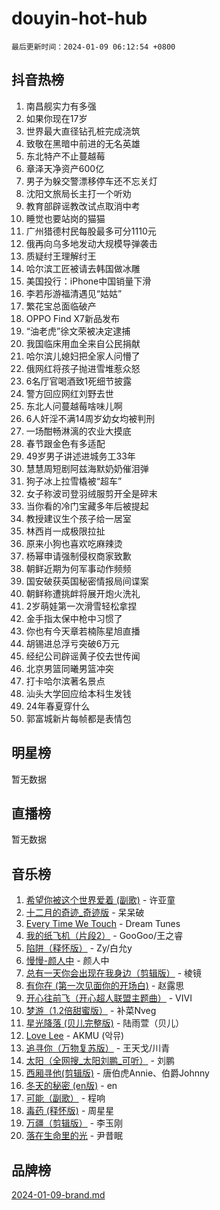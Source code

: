 # douyin-hot-hub

`最后更新时间：2024-01-09 06:12:54 +0800`

## 抖音热榜

1. 南昌舰实力有多强
1. 如果你现在17岁
1. 世界最大直径钻孔桩完成浇筑
1. 致敬在黑暗中前进的无名英雄
1. 东北特产不止蔓越莓
1. 章泽天净资产600亿
1. 男子为躲交警漂移停车还不忘关灯
1. 沈阳文旅局长主打一个听劝
1. 教育部辟谣教改试点取消中考
1. 睡觉也要站岗的猫猫
1. 广州猎德村民每股最多可分1110元
1. 俄再向乌多地发动大规模导弹袭击
1. 质疑纣王理解纣王
1. 哈尔滨工匠被请去韩国做冰雕
1. 美国投行：iPhone中国销量下滑
1. 李若彤游福清遇见“姑姑”
1. 繁花宝总面临破产
1. OPPO Find X7新品发布
1. “油老虎”徐文荣被决定逮捕
1. 我国临床用血全来自公民捐献
1. 哈尔滨儿媳妇把全家人问懵了
1. 俄网红将孩子抛进雪堆惹众怒
1. 6名厅官喝酒致1死细节披露
1. 警方回应网红刘野去世
1. 东北人问蔓越莓啥味儿啊
1. 6人奸淫不满14周岁幼女均被判刑
1. 一场酣畅淋漓的农业大摸底
1. 春节跟金色有多适配
1. 49岁男子讲述进城务工33年
1. 慧慧周短剧阿兹海默奶奶催泪弹
1. 狗子冰上拉雪橇被“超车”
1. 女子称波司登羽绒服剪开全是碎末
1. 当你看的冷门宝藏多年后被提起
1. 教授建议生个孩子给一居室
1. 林西肖一成极限拉扯
1. 原来小狗也喜欢吃麻辣烫
1. 杨幂申请强制侵权商家致歉
1. 朝鲜近期为何军事动作频频
1. 国安破获英国秘密情报局间谍案
1. 朝鲜称遭挑衅将展开炮火洗礼
1. 2岁萌娃第一次滑雪轻松拿捏
1. 金手指太保中枪中习惯了
1. 你也有今天章若楠陈星旭直播
1. 胡锡进总浮亏突破6万元
1. 经纪公司辟谣黄子佼去世传闻
1. 北京男篮同曦男篮冲突
1. 打卡哈尔滨著名景点
1. 汕头大学回应给本科生发钱
1. 24年春夏穿什么
1. 郭富城新片每帧都是表情包

## 明星榜

暂无数据

## 直播榜

暂无数据

## 音乐榜

1. [希望你被这个世界爱着 (副歌)](https://sf3-cdn-tos.douyinstatic.com/obj/tos-cn-ve-2774/oUHCmWQfZlE3QQBKBeD8rCFLpJzPgCpImhsxMt) - 许亚童
1. [十二月的奇迹_奇迹版](https://sf86-cdn-tos.douyinstatic.com/obj/tos-cn-ve-2774/oMslvA9FBzGMGHnyUuoiiUjtIAXfMz6tzwByW8) - 呆呆破
1. [Every Time We Touch](https://sf86-cdn-tos.douyinstatic.com/obj/tos-cn-ve-2774/ogN6lUKQeBBfEVhIOMikG1CcJjugxk1tztZyhP) - Dream Tunes
1. [我的纸飞机（片段2）](https://sf3-cdn-tos.douyinstatic.com/obj/tos-cn-ve-2774/oM2ZrKcg2CD5AeRB2gkeXOFB1IxAGJdZPazYHf) - GooGoo/王之睿
1. [陷阱（释怀版）](https://sf86-cdn-tos.douyinstatic.com/obj/tos-cn-ve-2774/oE8C21LeZrzKLDFfQYgMzx4GAIHageG5IzayY7) - Zy/白允y
1. [慢慢-颜人中](https://sf86-cdn-tos.douyinstatic.com/obj/tos-cn-ve-2774/ocjHNfBXdBxQNC8ZGAeoLMFTUgtBg8bkExunDC) - 颜人中
1. [总有一天你会出现在我身边（剪辑版）](https://sf86-cdn-tos.douyinstatic.com/obj/tos-cn-ve-2774/oMLsHwhWW7CYoAhoWB9EXUQIzNBsfAJxpAoxCU) - 棱镜
1. [有你在 (第一次见面你的开场白)](https://sf86-cdn-tos.douyinstatic.com/obj/tos-cn-ve-2774/oAthrQ3ClJBfI57uBoFEgNDYtNCZ0TSYQQfxQ0) - 赵露思
1. [开心往前飞（开心超人联盟主题曲）](https://sf86-cdn-tos.douyinstatic.com/obj/tos-cn-ve-2774/9d8fb7c82cf1421fb93a9fe925275e0a) - VIVI
1. [梦游（1.2倍甜蜜版）](https://sf86-cdn-tos.douyinstatic.com/obj/tos-cn-ve-2774/o4gyAUm8hwufoEABmwVIiQtHsFuGzAEEWtNMzo) - 补菜Nveg
1. [星光降落 (贝儿完整版)](https://sf86-cdn-tos.douyinstatic.com/obj/tos-cn-ve-2774/okwB9hAwyAtsFFkFBzAX1hOOfQuIoMNs0W2Mwr) - 陆雨萱（贝儿）
1. [Love Lee](https://sf86-cdn-tos.douyinstatic.com/obj/tos-cn-ve-2774/o05GbkJGbCBTdDnMtB0fwOYgkeZp23vrWQDQBS) - AKMU (악뮤)
1. [追寻你（万物复苏版）](https://sf86-cdn-tos.douyinstatic.com/obj/tos-cn-ve-2774/oYeAZJsbjIDit9APmBg8u6uDUQnHmoCf3gbo74) - 王天戈/川青
1. [太阳（全网搜_太阳刘鹏_可听）](https://sf6-cdn-tos.douyinstatic.com/obj/tos-cn-ve-2774/ogWbyIQnlBFImVbeDocRdCIYtBHlbJXgfZMvgz) - 刘鹏
1. [西厢寻他(剪辑版)](https://sf86-cdn-tos.douyinstatic.com/obj/tos-cn-ve-2774/oUsAVfAQKlRNxEv5qxvIB8o5qmIWUcXbzJKJhw) - 唐伯虎Annie、伯爵Johnny
1. [冬天的秘密 (en版)](https://sf6-cdn-tos.douyinstatic.com/obj/tos-cn-ve-2774/okIuMHDdzyf3FjGK4Lphe1vfHcQaPIHAg0Z4CR) - en
1. [可能（副歌）](https://sf6-cdn-tos.douyinstatic.com/obj/tos-cn-ve-2774/cde1731888894259b333569393c2fb51) - 程响
1. [毒药 (释怀版)](https://sf86-cdn-tos.douyinstatic.com/obj/tos-cn-ve-2774/oYILMEAzspdZBIzy4frJNB8ZHPHWAhiwowd4Ad) - 周星星
1. [万疆（剪辑版）](https://sf86-cdn-tos.douyinstatic.com/obj/tos-cn-ve-2774/ooG7oVgFlDTelKCjCsTTobQvbdtj1BBQXnfZd8) - 李玉刚
1. [落在生命里的光](https://sf86-cdn-tos.douyinstatic.com/obj/tos-cn-ve-2774/d9ffa8c090124ea58bb10df9b510c01d) - 尹昔眠

## 品牌榜

[2024-01-09-brand.md](2024-01-09-brand.md)
